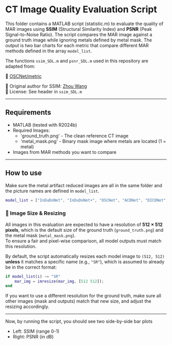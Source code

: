 # CT Image Quality Evaluation Script

This folder contains a MATLAB script (statistic.m) to evaluate the quality of MAR images using **SSIM** (Structural Similarity Index) and **PSNR** (Peak Signal-to-Noise Ratio). The script compares the MAR image against a ground truth image while ignoring metals defined by metal mask. The output is two bar charts for each metric that compare different MAR methods defined in the array `model_list`.

The functions `ssim_SDL.m` and `psnr_SDL.m` used in this repository are adapted from:

📎 [OSCNet/metric](SynDeepLesion_hongwang01/OSCNet)

📝 Original author for SSIM: [Zhou Wang](https://www.ece.uwaterloo.ca/~z70wang/)  
📄 License: See header in `ssim_SDL.m`  

---

## Requirements

- MATLAB (tested with R2024b)
- Required Images:
    - 'ground_truth.png' - The clean reference CT image
    - 'metal_mask.png' - Binary mask image where metals are located (1 = metal)
- Images from MAR methods you want to compare

--- 

## How to use

Make sure the metal artifact reduced images are all in the same folder and the picture names are defined in `model_list`.
```matlab
model_list = ["InDuDoNet", "InDuDoNet+", "OSCNet", "ACDNet", "DICDNet", "SR"];
```


### 📐 Image Size & Resizing

All images in this evaluation are expected to have a resolution of **512 × 512 pixels**, which is the default size of the ground truth (`ground_truth.png`) and the metal mask (`metal_mask.png`).  
To ensure a fair and pixel-wise comparison, all model outputs must match this resolution.

By default, the script automatically resizes each model image to `(512, 512)` **unless** it matches a specific name (e.g., `"SR"`), which is assumed to already be in the correct format:

```matlab
if model_list(i) ~= "SR"
    mar_img = imresize(mar_img, [512 512]);
end
```
If you want to use a different resolution for the ground truth, make sure all other images (mask and outputs) match that new size, and adjust the resizing accordingly.

---
Now, by running the script, you should see two side-by-side bar plots
- Left: SSIM (range 0-1)
- Right: PSNR (in dB)
